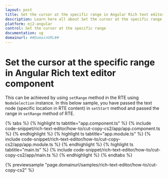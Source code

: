 ```yaml
---
layout: post
title: Set the cursor at the specific range in Angular Rich text editor component | Syncfusion
description: Learn here all about Set the cursor at the specific range in Syncfusion Angular Rich text editor component of Syncfusion Essential JS 2 and more.
platform: ej2-angular
control: Set the cursor at the specific range 
documentation: ug
domainurl: ##DomainURL##
---
```


# Set the cursor at the specific range in Angular Rich text editor component

This can be achieved by using `setRange` method in the RTE using `NodeSelection` instance. In this below sample, you have passed the text node (specific location in RTE content) in `setStart` method and passed the range in `setRange` method of RTE.

{% tabs %}
{% highlight ts tabtitle="app.component.ts" %}
{% include code-snippet/rich-text-editor/how-to/cut-copy-cs2/app/app.component.ts %}
{% endhighlight %}
{% highlight ts tabtitle="app.module.ts" %}
{% include code-snippet/rich-text-editor/how-to/cut-copy-cs2/app/app.module.ts %}
{% endhighlight %}
{% highlight ts tabtitle="main.ts" %}
{% include code-snippet/rich-text-editor/how-to/cut-copy-cs2/app/main.ts %}
{% endhighlight %}
{% endtabs %}
  
{% previewsample "page.domainurl/samples/rich-text-editor/how-to/cut-copy-cs2" %}
